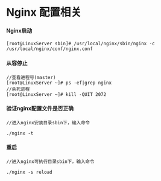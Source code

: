 # Nginx 配置相关

#### Nginx启动

```text
[root@LinuxServer sbin]# /usr/local/nginx/sbin/nginx -c /usr/local/nginx/conf/nginx.conf
```

#### 从容停止

```text
//查看进程号(master)
[root@LinuxServer ~]# ps -ef|grep nginx
//杀死进程
[root@LinuxServer ~]# kill -QUIT 2072
```

#### 验证nginx配置文件是否正确

```text
//进入nginx安装目录sbin下，输入命令

./nginx -t
```

#### 重启

```text
//进入nginx可执行目录sbin下，输入命令

./nginx -s reload
```



